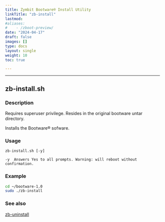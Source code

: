 ```yaml
---
title: Zymbit Bootware® Install Utility
linkTitle: "zb-install"
lastmod:
#aliases:
#    - /zboot-preview/
date: "2024-04-17"
draft: false
images: []
type: docs
layout: single
weight: 10
toc: true

---
```


-----


## zb-install.sh


### Description

Requires superuser privilege.  Resides in the original bootware untar directory.

Installs the Bootware® sofware.

### Usage

```
zb-install.sh [-y]

-y	Answers Yes to all prompts. Warning: will reboot without confirmation.
```

### Example

```bash
cd ~/bootware-1.0
sudo ./zb-install
```

### See also

[zb-uninstall](../zbuninstall)

